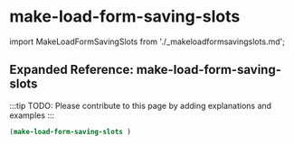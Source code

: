 # make-load-form-saving-slots

import MakeLoadFormSavingSlots from './_makeloadformsavingslots.md';

<MakeLoadFormSavingSlots />

## Expanded Reference: make-load-form-saving-slots

:::tip
TODO: Please contribute to this page by adding explanations and examples
:::

```lisp
(make-load-form-saving-slots )
```
